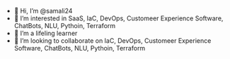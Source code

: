 - 👋 Hi, I’m @samali24
- 👀 I’m interested in SaaS, IaC, DevOps, Customeer Experience Software, ChatBots, NLU, Pythoin, Terraform
- 🌱 I’m a lifeling learner
- 💞️ I’m looking to collaborate on IaC, DevOps, Customeer Experience Software, ChatBots, NLU, Pythoin, Terraform


<!---
samali24/samali24 is a ✨ special ✨ repository because its `README.md` (this file) appears on your GitHub profile.
You can click the Preview link to take a look at your changes.
--->
